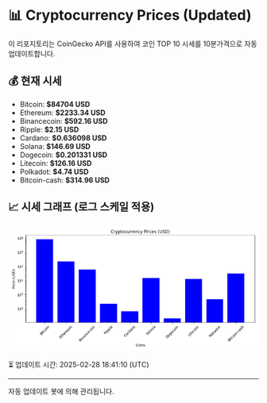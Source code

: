 
# 📊 Cryptocurrency Prices (Updated)

이 리포지토리는 CoinGecko API를 사용하여 코인 TOP 10 시세를 10분가격으로 자동 업데이트합니다.

## 💰 현재 시세
- Bitcoin: **$84704 USD**
- Ethereum: **$2233.34 USD**
- Binancecoin: **$592.16 USD**
- Ripple: **$2.15 USD**
- Cardano: **$0.636098 USD**
- Solana: **$146.69 USD**
- Dogecoin: **$0.201331 USD**
- Litecoin: **$126.16 USD**
- Polkadot: **$4.74 USD**
- Bitcoin-cash: **$314.96 USD**

## 📈 시세 그래프 (로그 스케일 적용)
![Crypto Prices](crypto_prices.png)

⏳ 업데이트 시간: 2025-02-28 18:41:10 (UTC)

---
자동 업데이트 봇에 의해 관리됩니다.
